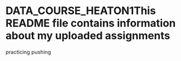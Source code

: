 # DATA_COURSE_HEATON1This README file contains information about my uploaded assignments
practicing pushing
